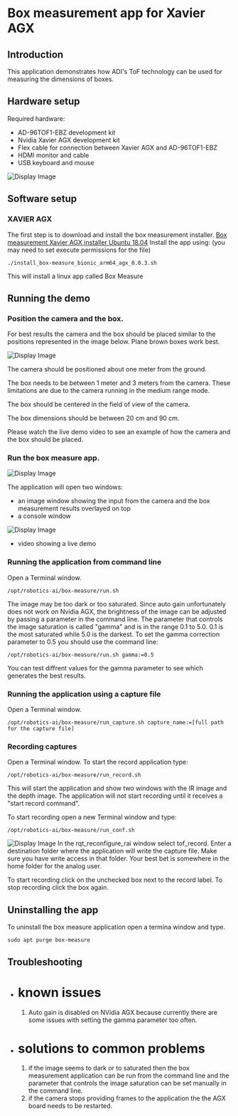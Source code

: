 # Box measurement app for Xavier AGX

## Introduction
This application demonstrates how ADI's ToF technology can be used for measuring the dimensions of boxes.

## Hardware setup
Required hardware:
 - AD-96TOF1-EBZ development kit
 - Nvidia Xavier AGX development kit
 - Flex cable for connection between Xavier AGX and AD-96TOF1-EBZ
 - HDMI monitor and cable
 - USB keyboard and mouse
 
 ![Display Image](https://github.com/robotics-ai/tof_process_public/blob/main/box_measure/Doc/Images/xavier-agx-ad96tof1.jpg)

## Software setup

### XAVIER AGX
The first step is to download and install the box measurement installer. [Box measurement Xavier AGX installer Ubuntu 18.04](https://github.com/robotics-ai/tof_process_public/blob/main/box_measure/Xavier/install_box-measure_bionic_arm64_agx_0.0.3.sh)
Install the app using: (you may need to set execute permissions for the file)
```
./install_box-measure_bionic_arm64_agx_0.0.3.sh
```
This will install a linux app called Box Measure
 
## Running the demo
### Position the camera and the box.
For best results the camera and the box should be placed similar to the positions represented in the image below. Plane brown boxes work best.

![Display Image](https://github.com/robotics-ai/tof_process_public/blob/main/box_measure/Doc/Images/fig1.png)

The camera should be positioned about one meter from the ground.

The box needs to be between 1 meter and 3 meters from the camera. These limitations are due to the camera running in the medium range mode.

The box should be centered in the field of view of the camera.

The box dimensions should be between 20 cm and 90 cm.

Please watch the live demo video to see an example of how the camera and the box should be placed.

### Run the box measure app.
![Display Image](https://github.com/robotics-ai/tof_process_public/blob/main/box_measure/Doc/Images/run_app_xavier.png)

The application will open two windows:
- an image window showing the input from the camera and the box measurement results overlayed on top
- a console window

![Display Image](https://github.com/robotics-ai/tof_process_public/blob/main/box_measure/Doc/Images/app_results_xavier.png)

 - video showing a live demo

### Running the application from command line
Open a Terminal window.
```
/opt/robotics-ai/box-measure/run.sh
```
The image may be too dark or too saturated. Since auto gain unfortunately does not work on Nvidia AGX, the brightness of the image can be adjusted by passing a parameter in the command line. The parameter that controls the image saturation is called "gamma" and is in the range 0.1 to 5.0. 0.1 is the most saturated while 5.0 is the darkest.
To set the gamma correction parameter to 0.5 you should use the command line:
```
/opt/robotics-ai/box-measure/run.sh gamma:=0.5
```
You can test diffrent values for the gamma parameter to see which generates the best results.

### Running the application using a capture file
Open a Terminal window.
```
/opt/robotics-ai/box-measure/run_capture.sh capture_name:=[full path for the capture file]
```

### Recording captures
Open a Terminal window.
To start the record application type:
```
/opt/robotics-ai/box-measure/run_record.sh
```
This will start the application and show two windows with the IR image and the depth image. 
The application will not start recording until it receives a "start record command".

To start recording open a new Terminal window and type:
```
/opt/robotics-ai/box-measure/run_conf.sh
```
![Display Image](https://github.com/robotics-ai/tof_process_public/blob/main/box_measure/Doc/Images/record.png)
In the rqt_reconfigure_rai window select tof_record.
Enter a destination folder where the application will write the capture file. Make sure you have write access in that folder. Your best bet is somewhere in the home folder for the analog user.

To start recording click on the unchecked box next to the record label. To stop recording click the box again.

## Uninstalling the app
To uninstall the box measure application open a termina window and type.
```
sudo apt purge box-measure
```
## Troubleshooting
 - # known issues
   1. Auto gain is disabled on NVidia AGX because currently there are some issues with setting the gamma parameter too often.
 - # solutions to common problems
   1. if the image seems to dark or to saturated then the box measurement application can be run from the command line and the parameter that controls the image saturation can be set manually in the command line.
   2. if the camera stops providing frames to the application the the AGX board needs to be restarted.
